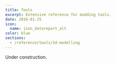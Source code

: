 ```yaml
---
title: Tools
excerpt: Extensive reference for modding tools.
date: 2016-01-25
icon:
  name: icon_datareport_alt
color: blue
sections:
  - /reference/tools/3d-modelling
---
```


Under construction.